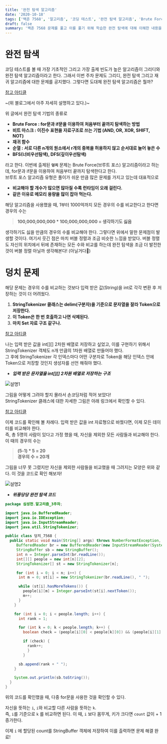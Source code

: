 ```yaml
---
title: '완전 탐색 알고리즘'
date: '2020-10-18'
tags: ['백준 7568', '알고리즘', '코딩 테스트', '완전 탐색 알고리즘', 'Brute Force']
draft: false
summary: '백준 7568 문제를 풀고 이를 풀기 위해 학습한 완전 탐색에 대해 이해한 내용을 정리 했습니다.'
---
```


# 완전 탐색

코딩 테스트를 볼 때 가장 기초적인 그리고 가장 출제 빈도가 높은 알고리즘이 그리디와 완전 탐색 알고리즘이라고 한다. 그래서 이번 주차 문제도 그리디, 완전 탐색 그리고 재귀 알고리즘에 대한 문제를 공지했다. 그렇다면 도대체 완전 탐색 알고리즘은 뭘까?

[참고 아티클](https://velog.io/@sungjun-jin/%EC%99%84%EC%A0%84%ED%83%90%EC%83%89)

~(위 블로그에서 아주 자세히 설명하고 있다.)~

위 글에서 완전 탐색 기법의 종류로

- **Brute Force : for문과 if문을 이용하여 처음부터 끝까지 탐색하는 방법**
- **비트 마스크 : 이진수 표현을 자료구조로 쓰는 기법 (AND, OR, XOR, SHIFT, NOT)**
- **재귀 함수**
- **순열 : 서로 다른 n개의 원소에서 r개의 중복을 허용하지 않고 순서대로 늘어 놓은 수**
- **BFS(너비우선탐색), DFS(깊이우선탐색)**

라고 한다. 이번에 출제된 **`덩치`** 문제는 Brute Force(브루트 포스) 알고리즘이라고 하는데, for문과 if문을 이용하여 처음부터 끝까지 탐색한다고 한다.  
브루트 포스 알고리즘 유형은 풀이가 쉬운 만큼 많은 문제를 가지고 있는데 대표적으로

- **비교해야 할 개수가 많으면 많아질 수록 런타임이 오래 걸린다.**
- **같은 이유로 메모리 용량을 많이 잡아 먹는다.**

해당 알고리즘을 사용했을 때, 1부터 1000억까지 모든 경우의 수를 비교한다고 한다면 경우의 수는

> **100,000,000,000 \* 100,000,000,000 = 생각하기도 싫음**

생각하기도 싫을 만큼의 경우의 수를 비교해야 한다. 그렇다면 위에서 말한 문제점이 발생할 것이다. 여기서 웃긴 점은 마치 버블 정렬과 조금 비슷한 느낌을 받았다. 버블 정렬도 자신의 위치에서 뒤에 존재하는 모든 수와 비교를 하는데 완전 탐색을 조금 더 발전한 것이 버블 정렬 아닐까 생각해본다! (아닐거다🤥)

# 덩치 문제

해당 문제는 경우의 수를 비교하는 것보다 입력 받은 값(String)을 int로 각각 변환 후 저장하는 것이 더 어려웠다.

1.  **StringTokenizer 클래스는 delim(구분자)을 기준으로 문자열을 잘라 Token으로 저장한다.**
2.  **이 Token은 한 번 호출하고 나면 삭제된다.**
3.  **마치 Set 자료 구조 같구나.**

[참고 아티클](https://steemit.com/kr-dev/@gyeryak/easyalgo-2-bruteforce)

나는 입력 받은 값을 int\[\]\[\] 2차원 배열로 저장하고 싶었고, 이를 구현하기 위해서 StringTokenizer 객체도 n개 만큼의 1차원 배열로 만들어야 했다.  
그 후에 StringTokenizer 각 인덱스마다 어떤 구분자로 Token을 해당 인덱스 안에 Token으로 저장할 것인지 생성자를 선언 해줘야 했다.

- **_입력 받은 문자열을 int\[\]\[\] 2차원 배열로 저장하는 구조_**

![설명1](https://img1.daumcdn.net/thumb/R1280x0/?scode=mtistory2&fname=https%3A%2F%2Fblog.kakaocdn.net%2Fdn%2F1zieI%2FbtqLbmKrvqQ%2F3tlCZSDKLpvqwrtxqQPW2k%2Fimg.jpg)

그림을 어떻게 그려야 할지 몰라서 손코딩처럼 적어 보았다!  
StringTokenizer 클래스에 대한 자세한 그림은 아래 링크에서 확인할 수 있다.

[참고 아티클](https://codingdog.tistory.com/entry/java-stringtokenizer-%EA%B5%AC%EB%B6%84%EC%9E%90%EB%A5%BC-%EA%B8%B0%EC%A4%80%EC%9C%BC%EB%A1%9C-%EB%AC%B8%EC%9E%90%EC%97%B4%EC%9D%84-%EC%9E%90%EB%A5%B8%EB%8B%A4)

이제 코드를 확인해 볼 차례다. 입력 받은 값을 int 자료형으로 바꿨다면, 이제 모든 데이터를 비교해야 한다.  
즉, 총 5명의 사람이 있다고 가정 했을 때, 자신을 제외한 모든 사람들과 비교해야 한다. 이 때의 경우의 수는

> **(5-1) \* 5 = 20  
> 경우의 수 = 20개**

그림을 너무 못 그렸지만 자신을 제외한 사람들을 비교했을 때 그려지는 모양은 위와 같다. 이 것을 코드로 확인 해보자!

![설명2](https://img1.daumcdn.net/thumb/R1280x0/?scode=mtistory2&fname=https%3A%2F%2Fblog.kakaocdn.net%2Fdn%2FbbBSQF%2FbtqK83RSJBM%2FqJJkU9LiVOMZHkAA6rgmb0%2Fimg.jpg)

- **_위풍당당 완전 탐색 코드_**

```java
package 심성헌.알고리즘_3주차;

import java.io.BufferedReader;
import java.io.IOException;
import java.io.InputStreamReader;
import java.util.StringTokenizer;

public class 덩치_7568 {
  public static void main(String[] args) throws NumberFormatException, IOException {
     BufferedReader br = new BufferedReader(new InputStreamReader(System.in));
     StringBuffer sb = new StringBuffer();
     int n = Integer.parseInt(br.readLine());
     int[][] people = new int[n][2];
     StringTokenizer[] st = new StringTokenizer[n];

     for (int i = 0; i < n; i++) {
      int m = 0; st[i] = new StringTokenizer(br.readLine(), " ");

      while (st[i].hasMoreTokens()) {
        people[i][m] = Integer.parseInt(st[i].nextToken());
        m++;
      }
    }

    for (int i = 0; i < people.length; i++) {
      int rank = 1;

      for (int k = 0; k < people.length; k++) {
        boolean check = (people[i][0] < people[k][0]) && (people[i][1] < people[k][1]) && (i != k);

        if (check) {
          rank++;
          }
        }

      sb.append(rank + " ");
    }

    System.out.println(sb.toString());
  }
}
```

위의 코드를 확인했을 때, 다중 for문을 사용한 것을 확인할 수 있다.

자신을 뜻하는 `i`, `i`와 비교할 다른 사람을 뜻하는 `k`.  
즉, `i`를 기준으로 `k` 를 비교하면 된다. 이 때, `i` 보다 몸무게, 키가 크다면 `count` 값이 + 1 증가한다.

이제 `i` 에 할당된 count를 StringBuffer 객체에 저장하여 이를 출력하면 문제 해결 완료!
